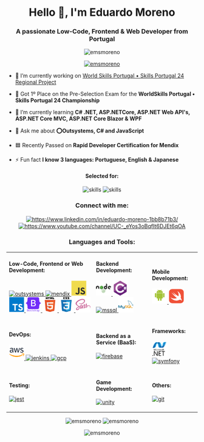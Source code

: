 <h1 align="center">Hello 👋, I'm Eduardo Moreno</h1>
<h3 align="center">A passionate Low-Code, Frontend & Web Developer from Portugal</h3>

<p align="center"> 
    <img src="https://komarev.com/ghpvc/?username=emsmoreno&label=Profile%20views&color=0e75b6&style=flat" alt="emsmoreno" /> 
</p>

<p align="center"> 
    <a href="https://github.com/ryo-ma/github-profile-trophy">
        <img src="https://github-profile-trophy.vercel.app/?username=emsmoreno" alt="emsmoreno" />
    </a> 
</p>

- 🔭 I’m currently working on [World Skills Portugal • Skills Portugal 24 Regional Project](https://github.com/EMSMoreno/CRUDStudentInfo_WSLogin)

- 🏅 Got 1º Place on the Pre-Selection Exam for the **WorldSkills Portugal • Skills Portugal 24 Championship**

- 🌱 I’m currently learning **C# .NET, ASP.NETCore, ASP.NET Web API's, ASP.NET Core MVC, ASP.NET Core Blazor & WPF**

- 💬 Ask me about **⭕Outsystems, C# and JavaScript**

- 🟦 Recently Passed on **Rapid Developer Certification for Mendix**

- ⚡ Fun fact **I know 3 languages: Portuguese, English & Japanese**

<h4 align="center">Selected for:</h4>
<p align="center">
    <img src="https://encrypted-tbn0.gstatic.com/images?q=tbn:ANd9GcTLI2FT6Rx6WnXx-a67ladQm9iMI4sk3nq28g&s" alt="skills" />
    <img src="https://encrypted-tbn0.gstatic.com/images?q=tbn:ANd9GcTZNp2q9ZqCzfM7qAw46pSvxOkbI1_HklNCo87B261hkxF4BFYlD2ymh6KTz4A4a-y1yAI&usqp=CAU" alt="skills" />
    
</p>
<h3 align="center">Connect with me:</h3>
<p align="center">
    <a href="https://www.linkedin.com/in/eduardo-moreno-1bb8b71b3/" target="blank">
        <img align="center" src="https://raw.githubusercontent.com/rahuldkjain/github-profile-readme-generator/master/src/images/icons/Social/linked-in-alt.svg" alt="https://www.linkedin.com/in/eduardo-moreno-1bb8b71b3/" height="30" width="40" />
    </a>
    <a href="https://www.youtube.com/channel/UC-_eYos3oBqfIt6DJEt6qOA" target="blank">
        <img align="center" src="https://raw.githubusercontent.com/rahuldkjain/github-profile-readme-generator/master/src/images/icons/Social/youtube.svg" alt="https://www.youtube.com/channel/UC-_eYos3oBqfIt6DJEt6qOA" height="30" width="40" />
    </a>
</p>

<h3 align="center">Languages and Tools:</h3>
<table align="center">
    <tr>
        <td>
            <h4 align="left">Low-Code, Frontend or Web Development:</h4>
            <p align="left">
                <a href="https://www.outsystems.com/" target="_blank" rel="noreferrer">
                    <img src="https://cdn-1.webcatalog.io/catalog/outsystems/outsystems-icon-filled-256.png?v=1714775369841" alt="outsystems" width="40" height="40"/>
                </a>
                <a href="https://www.mendix.com/" target="_blank" rel="noreferrer">
                    <img src="https://encrypted-tbn0.gstatic.com/images?q=tbn:ANd9GcSRAU2aPAmLsMsTm6FPLYkWxqS9yk3X1ryVTQ&s" alt="mendix" width="40" height="40"/> 
                </a>
                <a href="https://developer.mozilla.org/en-US/docs/Web/JavaScript" target="_blank" rel="noreferrer">
                    <img src="https://raw.githubusercontent.com/devicons/devicon/master/icons/javascript/javascript-original.svg" alt="javascript" width="40" height="40"/>
                </a>
                <a href="https://www.typescriptlang.org/" target="_blank" rel="noreferrer">
                    <img src="https://raw.githubusercontent.com/devicons/devicon/master/icons/typescript/typescript-original.svg" alt="typescript" width="40" height="40"/>
                </a>
                <a href="https://getbootstrap.com" target="_blank" rel="noreferrer">
                    <img src="https://raw.githubusercontent.com/devicons/devicon/master/icons/bootstrap/bootstrap-plain-wordmark.svg" alt="bootstrap" width="40" height="40"/>
                </a>
                <a href="https://www.w3.org/html/" target="_blank" rel="noreferrer">
                    <img src="https://raw.githubusercontent.com/devicons/devicon/master/icons/html5/html5-original-wordmark.svg" alt="html5" width="40" height="40"/>
                </a>
                <a href="https://www.w3schools.com/css/" target="_blank" rel="noreferrer">
                    <img src="https://raw.githubusercontent.com/devicons/devicon/master/icons/css3/css3-original-wordmark.svg" alt="css3" width="40" height="40"/>
                </a>
                <a href="https://sass-lang.com" target="_blank" rel="noreferrer">
                    <img src="https://raw.githubusercontent.com/devicons/devicon/master/icons/sass/sass-original.svg" alt="sass" width="40" height="40"/>
                </a>
            </p>
        </td>
        <td>
            <h4 align="left">Backend Development:</h4>
            <p align="left">
                <a href="https://nodejs.org" target="_blank" rel="noreferrer">
                    <img src="https://raw.githubusercontent.com/devicons/devicon/master/icons/nodejs/nodejs-original-wordmark.svg" alt="nodejs" width="40" height="40"/>
                </a>
                <a href="https://www.w3schools.com/cs/" target="_blank" rel="noreferrer">
                    <img src="https://raw.githubusercontent.com/devicons/devicon/master/icons/csharp/csharp-original.svg" alt="csharp" width="40" height="40"/>
                </a>
                <a href="https://www.microsoft.com/en-us/sql-server" target="_blank" rel="noreferrer">
                    <img src="https://www.svgrepo.com/show/303229/microsoft-sql-server-logo.svg" alt="mssql" width="40" height="40"/>
                </a>
                <a href="https://www.mysql.com/" target="_blank" rel="noreferrer">
                    <img src="https://raw.githubusercontent.com/devicons/devicon/master/icons/mysql/mysql-original-wordmark.svg" alt="mysql" width="40" height="40"/>
                </a>
            </p>
        </td>
        <td>
            <h4 align="left">Mobile Development:</h4>
            <p align="left">
                <a href="https://developer.android.com" target="_blank" rel="noreferrer">
                    <img src="https://raw.githubusercontent.com/devicons/devicon/master/icons/android/android-original-wordmark.svg" alt="android" width="40" height="40"/>
                </a>
                <a href="https://developer.apple.com/swift/" target="_blank" rel="noreferrer">
                    <img src="https://raw.githubusercontent.com/devicons/devicon/master/icons/swift/swift-original.svg" alt="swift" width="40" height="40"/>
                </a>
            </p>
        </td>
    </tr>
    <tr>
        <td>
            <h4 align="left">DevOps:</h4>
            <p align="left">
                <a href="https://aws.amazon.com" target="_blank" rel="noreferrer">
                    <img src="https://raw.githubusercontent.com/devicons/devicon/master/icons/amazonwebservices/amazonwebservices-original-wordmark.svg" alt="aws" width="40" height="40"/>
                </a>
                <a href="https://www.jenkins.io" target="_blank" rel="noreferrer">
                    <img src="https://www.vectorlogo.zone/logos/jenkins/jenkins-icon.svg" alt="jenkins" width="40" height="40"/>
                </a>
                <a href="https://cloud.google.com" target="_blank" rel="noreferrer">
                    <img src="https://www.vectorlogo.zone/logos/google_cloud/google_cloud-icon.svg" alt="gcp" width="40" height="40"/>
                </a>
            </p>
        </td>
        <td>
            <h4 align="left">Backend as a Service (BaaS):</h4>
            <p align="left">
                <a href="https://firebase.google.com/" target="_blank" rel="noreferrer">
                    <img src="https://www.vectorlogo.zone/logos/firebase/firebase-icon.svg" alt="firebase" width="40" height="40"/>
                </a>
            </p>
        </td>
        <td>
            <h4 align="left">Frameworks:</h4>
            <p align="left">
                <a href="https://dotnet.microsoft.com/" target="_blank" rel="noreferrer">
                    <img src="https://raw.githubusercontent.com/devicons/devicon/master/icons/dot-net/dot-net-original-wordmark.svg" alt="dotnet" width="40" height="40"/>
                </a>
                <a href="https://symfony.com" target="_blank" rel="noreferrer">
                    <img src="https://symfony.com/logos/symfony_black_03.svg" alt="symfony" width="40" height="40"/>
                </a>
            </p>
        </td>
    </tr>
    <tr>
        <td>
            <h4 align="left">Testing:</h4>
            <p align="left">
                <a href="https://jestjs.io" target="_blank" rel="noreferrer">
                    <img src="https://www.vectorlogo.zone/logos/jestjsio/jestjsio-icon.svg" alt="jest" width="40" height="40"/>
                </a>
            </p>
        </td>
        <td>
            <h4 align="left">Game Development:</h4>
            <p align="left">
                <a href="https://unity.com/" target="_blank" rel="noreferrer">
                    <img src="https://www.vectorlogo.zone/logos/unity3d/unity3d-icon.svg" alt="unity" width="40" height="40"/>
                </a>
            </p>
        </td>
        <td>
            <h4 align="left">Others:</h4>
            <p align="left">
                <a href="https://git-scm.com/" target="_blank" rel="noreferrer">
                    <img src="https://www.vectorlogo.zone/logos/git-scm/git-scm-icon.svg" alt="git" width="40" height="40"/>
                </a>
            </p>
        </td>
    </tr>
</table>

<div align="center">
    <img src="https://github-readme-stats.vercel.app/api/top-langs?username=emsmoreno&show_icons=true&locale=en&layout=compact" alt="emsmoreno" />
    <img src="https://github-readme-stats.vercel.app/api?username=emsmoreno&show_icons=true&locale=en" alt="emsmoreno" />
</div>

<p align="center">
    <img src="https://github-readme-streak-stats.herokuapp.com/?user=emsmoreno&" alt="emsmoreno" />
</p>
